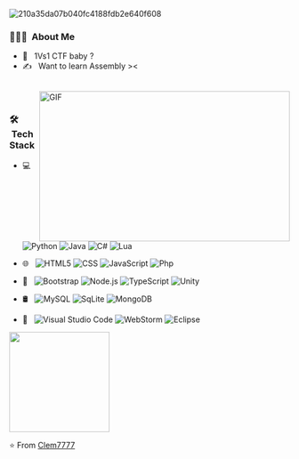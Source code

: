 ![210a35da07b040fc4188fdb2e640f608](https://user-images.githubusercontent.com/104678798/167266019-e69a4122-2c3e-4dbc-bacd-f3d03661fe07.gif)

<h3> 👨🏻‍💻 &nbsp;About Me </h3>

- 🤔 &nbsp; 1Vs1 CTF baby ? 
- ✍️ &nbsp; Want to learn Assembly ><


<br />
<img align="right" height="270px" width="450px" alt="GIF" src="https://user-images.githubusercontent.com/104678798/167273862-49ab4012-b397-4c37-8281-ed4e0ccb0f18.png"/>
<br />


<h3> 🛠 &nbsp;Tech Stack</h3>

- 💻 &nbsp;
  ![Python](https://img.shields.io/badge/-Python-333333?style=flat&logo=python)
  ![Java](https://img.shields.io/badge/-Java-333333?style=flat&logo=Java&logoColor=orange)
  ![C#](https://img.shields.io/badge/-C%23-333333?style=flat&logo=c-sharp&logoColor=green)
  ![Lua](https://img.shields.io/badge/-Lua-333333?style=flat&logo=Lua&logoColor=white)
  
- 🌐 &nbsp;
  ![HTML5](https://img.shields.io/badge/-HTML5-333333?style=flat&logo=HTML5)
  ![CSS](https://img.shields.io/badge/-CSS-333333?style=flat&logo=CSS3&logoColor=1572B6)
  ![JavaScript](https://img.shields.io/badge/-JavaScript-333333?style=flat&logo=javascript)
  ![Php](https://img.shields.io/badge/PHP-333333?style=flat&logo=Php&logoColor=white)
  
- 🚀 &nbsp;
  ![Bootstrap](https://img.shields.io/badge/-Bootstrap-333333?style=flat&logo=bootstrap&logoColor=563D7C)
  ![Node.js](https://img.shields.io/badge/-Node.js-333333?style=flat&logo=node.js)
  ![TypeScript](https://img.shields.io/badge/-TypeScript-333333?style=flat&logo=TypeScript&logoColor=white)
  ![Unity](https://img.shields.io/badge/Unity-333333?style=flat&logo=unity&logoColor=white)
   
- 🛢 &nbsp;
  ![MySQL](https://img.shields.io/badge/-MySQL-333333?style=flat&logo=mysql)
  ![SqLite](https://img.shields.io/badge/-MariaDB-333333?style=flat&logo=mariadb&logoColor=white)
  ![MongoDB](https://img.shields.io/badge/-MongoDB-333333?style=flat&logo=mongodb)
  
- 🔧 &nbsp;
  ![Visual Studio Code](https://img.shields.io/badge/-Visual%20Studio%20Code-333333?style=flat&logo=visual-studio-code&logoColor=007ACC)
  ![WebStorm](https://img.shields.io/badge/-WebStorm-333333?style=flat&logo=eclipse-ide&logoColor=white)
  ![Eclipse](https://img.shields.io/badge/-Eclipse-333333?style=flat&logo=eclipse-ide&logoColor=2C2255)

<a href="https://github.com/Clem7777">
  <img height="180em" src="https://github-readme-stats.vercel.app/api?username=Clem7777&theme=buefy&show_icons=true" />
</a>

⭐️ From [Clem7777](https://github.com/Clem7777)
